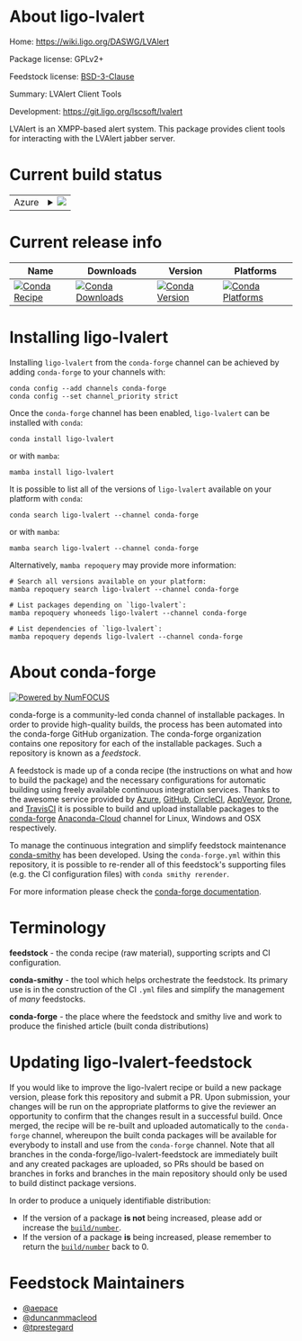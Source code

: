 About ligo-lvalert
==================

Home: https://wiki.ligo.org/DASWG/LVAlert

Package license: GPLv2+

Feedstock license: [BSD-3-Clause](https://github.com/conda-forge/ligo-lvalert-feedstock/blob/main/LICENSE.txt)

Summary: LVAlert Client Tools

Development: https://git.ligo.org/lscsoft/lvalert

LVAlert is an XMPP-based alert system. This package provides client
tools for interacting with the LVAlert jabber server.


Current build status
====================


<table>
    
  <tr>
    <td>Azure</td>
    <td>
      <details>
        <summary>
          <a href="https://dev.azure.com/conda-forge/feedstock-builds/_build/latest?definitionId=5330&branchName=main">
            <img src="https://dev.azure.com/conda-forge/feedstock-builds/_apis/build/status/ligo-lvalert-feedstock?branchName=main">
          </a>
        </summary>
        <table>
          <thead><tr><th>Variant</th><th>Status</th></tr></thead>
          <tbody><tr>
              <td>linux_64_python3.10.____cpython</td>
              <td>
                <a href="https://dev.azure.com/conda-forge/feedstock-builds/_build/latest?definitionId=5330&branchName=main">
                  <img src="https://dev.azure.com/conda-forge/feedstock-builds/_apis/build/status/ligo-lvalert-feedstock?branchName=main&jobName=linux&configuration=linux_64_python3.10.____cpython" alt="variant">
                </a>
              </td>
            </tr><tr>
              <td>linux_64_python3.7.____cpython</td>
              <td>
                <a href="https://dev.azure.com/conda-forge/feedstock-builds/_build/latest?definitionId=5330&branchName=main">
                  <img src="https://dev.azure.com/conda-forge/feedstock-builds/_apis/build/status/ligo-lvalert-feedstock?branchName=main&jobName=linux&configuration=linux_64_python3.7.____cpython" alt="variant">
                </a>
              </td>
            </tr><tr>
              <td>linux_64_python3.8.____73_pypy</td>
              <td>
                <a href="https://dev.azure.com/conda-forge/feedstock-builds/_build/latest?definitionId=5330&branchName=main">
                  <img src="https://dev.azure.com/conda-forge/feedstock-builds/_apis/build/status/ligo-lvalert-feedstock?branchName=main&jobName=linux&configuration=linux_64_python3.8.____73_pypy" alt="variant">
                </a>
              </td>
            </tr><tr>
              <td>linux_64_python3.8.____cpython</td>
              <td>
                <a href="https://dev.azure.com/conda-forge/feedstock-builds/_build/latest?definitionId=5330&branchName=main">
                  <img src="https://dev.azure.com/conda-forge/feedstock-builds/_apis/build/status/ligo-lvalert-feedstock?branchName=main&jobName=linux&configuration=linux_64_python3.8.____cpython" alt="variant">
                </a>
              </td>
            </tr><tr>
              <td>linux_64_python3.9.____73_pypy</td>
              <td>
                <a href="https://dev.azure.com/conda-forge/feedstock-builds/_build/latest?definitionId=5330&branchName=main">
                  <img src="https://dev.azure.com/conda-forge/feedstock-builds/_apis/build/status/ligo-lvalert-feedstock?branchName=main&jobName=linux&configuration=linux_64_python3.9.____73_pypy" alt="variant">
                </a>
              </td>
            </tr><tr>
              <td>linux_64_python3.9.____cpython</td>
              <td>
                <a href="https://dev.azure.com/conda-forge/feedstock-builds/_build/latest?definitionId=5330&branchName=main">
                  <img src="https://dev.azure.com/conda-forge/feedstock-builds/_apis/build/status/ligo-lvalert-feedstock?branchName=main&jobName=linux&configuration=linux_64_python3.9.____cpython" alt="variant">
                </a>
              </td>
            </tr><tr>
              <td>osx_64_python3.10.____cpython</td>
              <td>
                <a href="https://dev.azure.com/conda-forge/feedstock-builds/_build/latest?definitionId=5330&branchName=main">
                  <img src="https://dev.azure.com/conda-forge/feedstock-builds/_apis/build/status/ligo-lvalert-feedstock?branchName=main&jobName=osx&configuration=osx_64_python3.10.____cpython" alt="variant">
                </a>
              </td>
            </tr><tr>
              <td>osx_64_python3.7.____cpython</td>
              <td>
                <a href="https://dev.azure.com/conda-forge/feedstock-builds/_build/latest?definitionId=5330&branchName=main">
                  <img src="https://dev.azure.com/conda-forge/feedstock-builds/_apis/build/status/ligo-lvalert-feedstock?branchName=main&jobName=osx&configuration=osx_64_python3.7.____cpython" alt="variant">
                </a>
              </td>
            </tr><tr>
              <td>osx_64_python3.8.____73_pypy</td>
              <td>
                <a href="https://dev.azure.com/conda-forge/feedstock-builds/_build/latest?definitionId=5330&branchName=main">
                  <img src="https://dev.azure.com/conda-forge/feedstock-builds/_apis/build/status/ligo-lvalert-feedstock?branchName=main&jobName=osx&configuration=osx_64_python3.8.____73_pypy" alt="variant">
                </a>
              </td>
            </tr><tr>
              <td>osx_64_python3.8.____cpython</td>
              <td>
                <a href="https://dev.azure.com/conda-forge/feedstock-builds/_build/latest?definitionId=5330&branchName=main">
                  <img src="https://dev.azure.com/conda-forge/feedstock-builds/_apis/build/status/ligo-lvalert-feedstock?branchName=main&jobName=osx&configuration=osx_64_python3.8.____cpython" alt="variant">
                </a>
              </td>
            </tr><tr>
              <td>osx_64_python3.9.____73_pypy</td>
              <td>
                <a href="https://dev.azure.com/conda-forge/feedstock-builds/_build/latest?definitionId=5330&branchName=main">
                  <img src="https://dev.azure.com/conda-forge/feedstock-builds/_apis/build/status/ligo-lvalert-feedstock?branchName=main&jobName=osx&configuration=osx_64_python3.9.____73_pypy" alt="variant">
                </a>
              </td>
            </tr><tr>
              <td>osx_64_python3.9.____cpython</td>
              <td>
                <a href="https://dev.azure.com/conda-forge/feedstock-builds/_build/latest?definitionId=5330&branchName=main">
                  <img src="https://dev.azure.com/conda-forge/feedstock-builds/_apis/build/status/ligo-lvalert-feedstock?branchName=main&jobName=osx&configuration=osx_64_python3.9.____cpython" alt="variant">
                </a>
              </td>
            </tr><tr>
              <td>win_64_python3.10.____cpython</td>
              <td>
                <a href="https://dev.azure.com/conda-forge/feedstock-builds/_build/latest?definitionId=5330&branchName=main">
                  <img src="https://dev.azure.com/conda-forge/feedstock-builds/_apis/build/status/ligo-lvalert-feedstock?branchName=main&jobName=win&configuration=win_64_python3.10.____cpython" alt="variant">
                </a>
              </td>
            </tr><tr>
              <td>win_64_python3.7.____cpython</td>
              <td>
                <a href="https://dev.azure.com/conda-forge/feedstock-builds/_build/latest?definitionId=5330&branchName=main">
                  <img src="https://dev.azure.com/conda-forge/feedstock-builds/_apis/build/status/ligo-lvalert-feedstock?branchName=main&jobName=win&configuration=win_64_python3.7.____cpython" alt="variant">
                </a>
              </td>
            </tr><tr>
              <td>win_64_python3.8.____73_pypy</td>
              <td>
                <a href="https://dev.azure.com/conda-forge/feedstock-builds/_build/latest?definitionId=5330&branchName=main">
                  <img src="https://dev.azure.com/conda-forge/feedstock-builds/_apis/build/status/ligo-lvalert-feedstock?branchName=main&jobName=win&configuration=win_64_python3.8.____73_pypy" alt="variant">
                </a>
              </td>
            </tr><tr>
              <td>win_64_python3.8.____cpython</td>
              <td>
                <a href="https://dev.azure.com/conda-forge/feedstock-builds/_build/latest?definitionId=5330&branchName=main">
                  <img src="https://dev.azure.com/conda-forge/feedstock-builds/_apis/build/status/ligo-lvalert-feedstock?branchName=main&jobName=win&configuration=win_64_python3.8.____cpython" alt="variant">
                </a>
              </td>
            </tr><tr>
              <td>win_64_python3.9.____73_pypy</td>
              <td>
                <a href="https://dev.azure.com/conda-forge/feedstock-builds/_build/latest?definitionId=5330&branchName=main">
                  <img src="https://dev.azure.com/conda-forge/feedstock-builds/_apis/build/status/ligo-lvalert-feedstock?branchName=main&jobName=win&configuration=win_64_python3.9.____73_pypy" alt="variant">
                </a>
              </td>
            </tr><tr>
              <td>win_64_python3.9.____cpython</td>
              <td>
                <a href="https://dev.azure.com/conda-forge/feedstock-builds/_build/latest?definitionId=5330&branchName=main">
                  <img src="https://dev.azure.com/conda-forge/feedstock-builds/_apis/build/status/ligo-lvalert-feedstock?branchName=main&jobName=win&configuration=win_64_python3.9.____cpython" alt="variant">
                </a>
              </td>
            </tr>
          </tbody>
        </table>
      </details>
    </td>
  </tr>
</table>

Current release info
====================

| Name | Downloads | Version | Platforms |
| --- | --- | --- | --- |
| [![Conda Recipe](https://img.shields.io/badge/recipe-ligo--lvalert-green.svg)](https://anaconda.org/conda-forge/ligo-lvalert) | [![Conda Downloads](https://img.shields.io/conda/dn/conda-forge/ligo-lvalert.svg)](https://anaconda.org/conda-forge/ligo-lvalert) | [![Conda Version](https://img.shields.io/conda/vn/conda-forge/ligo-lvalert.svg)](https://anaconda.org/conda-forge/ligo-lvalert) | [![Conda Platforms](https://img.shields.io/conda/pn/conda-forge/ligo-lvalert.svg)](https://anaconda.org/conda-forge/ligo-lvalert) |

Installing ligo-lvalert
=======================

Installing `ligo-lvalert` from the `conda-forge` channel can be achieved by adding `conda-forge` to your channels with:

```
conda config --add channels conda-forge
conda config --set channel_priority strict
```

Once the `conda-forge` channel has been enabled, `ligo-lvalert` can be installed with `conda`:

```
conda install ligo-lvalert
```

or with `mamba`:

```
mamba install ligo-lvalert
```

It is possible to list all of the versions of `ligo-lvalert` available on your platform with `conda`:

```
conda search ligo-lvalert --channel conda-forge
```

or with `mamba`:

```
mamba search ligo-lvalert --channel conda-forge
```

Alternatively, `mamba repoquery` may provide more information:

```
# Search all versions available on your platform:
mamba repoquery search ligo-lvalert --channel conda-forge

# List packages depending on `ligo-lvalert`:
mamba repoquery whoneeds ligo-lvalert --channel conda-forge

# List dependencies of `ligo-lvalert`:
mamba repoquery depends ligo-lvalert --channel conda-forge
```


About conda-forge
=================

[![Powered by
NumFOCUS](https://img.shields.io/badge/powered%20by-NumFOCUS-orange.svg?style=flat&colorA=E1523D&colorB=007D8A)](https://numfocus.org)

conda-forge is a community-led conda channel of installable packages.
In order to provide high-quality builds, the process has been automated into the
conda-forge GitHub organization. The conda-forge organization contains one repository
for each of the installable packages. Such a repository is known as a *feedstock*.

A feedstock is made up of a conda recipe (the instructions on what and how to build
the package) and the necessary configurations for automatic building using freely
available continuous integration services. Thanks to the awesome service provided by
[Azure](https://azure.microsoft.com/en-us/services/devops/), [GitHub](https://github.com/),
[CircleCI](https://circleci.com/), [AppVeyor](https://www.appveyor.com/),
[Drone](https://cloud.drone.io/welcome), and [TravisCI](https://travis-ci.com/)
it is possible to build and upload installable packages to the
[conda-forge](https://anaconda.org/conda-forge) [Anaconda-Cloud](https://anaconda.org/)
channel for Linux, Windows and OSX respectively.

To manage the continuous integration and simplify feedstock maintenance
[conda-smithy](https://github.com/conda-forge/conda-smithy) has been developed.
Using the ``conda-forge.yml`` within this repository, it is possible to re-render all of
this feedstock's supporting files (e.g. the CI configuration files) with ``conda smithy rerender``.

For more information please check the [conda-forge documentation](https://conda-forge.org/docs/).

Terminology
===========

**feedstock** - the conda recipe (raw material), supporting scripts and CI configuration.

**conda-smithy** - the tool which helps orchestrate the feedstock.
                   Its primary use is in the construction of the CI ``.yml`` files
                   and simplify the management of *many* feedstocks.

**conda-forge** - the place where the feedstock and smithy live and work to
                  produce the finished article (built conda distributions)


Updating ligo-lvalert-feedstock
===============================

If you would like to improve the ligo-lvalert recipe or build a new
package version, please fork this repository and submit a PR. Upon submission,
your changes will be run on the appropriate platforms to give the reviewer an
opportunity to confirm that the changes result in a successful build. Once
merged, the recipe will be re-built and uploaded automatically to the
`conda-forge` channel, whereupon the built conda packages will be available for
everybody to install and use from the `conda-forge` channel.
Note that all branches in the conda-forge/ligo-lvalert-feedstock are
immediately built and any created packages are uploaded, so PRs should be based
on branches in forks and branches in the main repository should only be used to
build distinct package versions.

In order to produce a uniquely identifiable distribution:
 * If the version of a package **is not** being increased, please add or increase
   the [``build/number``](https://docs.conda.io/projects/conda-build/en/latest/resources/define-metadata.html#build-number-and-string).
 * If the version of a package **is** being increased, please remember to return
   the [``build/number``](https://docs.conda.io/projects/conda-build/en/latest/resources/define-metadata.html#build-number-and-string)
   back to 0.

Feedstock Maintainers
=====================

* [@aepace](https://github.com/aepace/)
* [@duncanmmacleod](https://github.com/duncanmmacleod/)
* [@tprestegard](https://github.com/tprestegard/)

